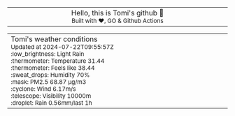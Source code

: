 
<div align="center">
<table>
<tbody>
<td align="center">
<img width="2000" height="0"><br>
Hello, this is Tomi's github 👋<br>
<sup>Built with ❤️, GO & Github Actions</sup><br>
<img width="2000" height="0">
</td>
</tbody>
</table>
</div>
<table>
<tbody>
<td align="left">
<img width="2000" height="0"><br>
Tomi's weather conditions<br>
<sup>Updated at 2024-07-22T09:55:57Z</sup><br>
<sup>:low_brightness: Light Rain</sup><br>
<sup>:thermometer: Temperature 31.44 </sup><br>
<sup>:thermometer: Feels like 38.44</sup><br>
<sup>:sweat_drops: Humidity 70%</sup><br>
<sup>:mask: PM2.5 68.87 μg/m3</sup><br>
<sup>:cyclone: Wind 6.17m/s </sup><br>
<sup>:telescope: Visibility 10000m </sup><br>
<sup>:droplet: Rain 0.56mm/last 1h </sup><br>
<img width="2000" height="0">
</td>
<td align="left">
<img width="2000" height="0"><br>
<br>
<img width="2000" height="0">
</td>
</tbody>
</table>
</div>
    